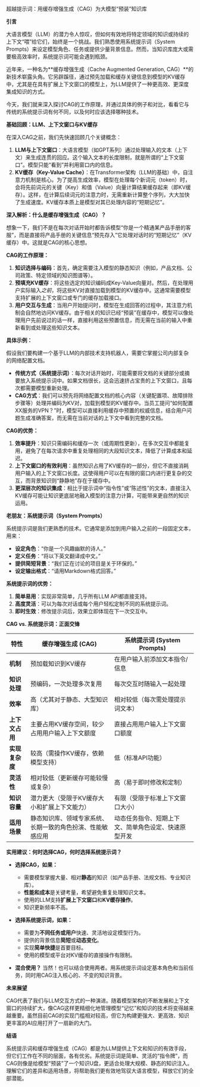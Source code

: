 超越提示词：用缓存增强生成（CAG）为大模型“预装”知识库

**引言**

大语言模型（LLM）的潜力令人惊叹，但如何有效地将特定领域的知识或持续的上下文“喂”给它们，始终是一个挑战。我们熟悉使用系统提示词（System Prompts）来设定模型角色、任务或提供少量背景信息。然而，当知识库庞大或需要极高效率时，系统提示词可能会遇到瓶颈。

近年来，一种名为**缓存增强生成（Cache Augmented Generation, CAG）**的新技术崭露头角。它另辟蹊径，通过预先加载和缓存关键信息到模型的KV缓存中，尤其是在具有扩展上下文窗口的模型上，为LLM提供了一种更高效、更深度集成知识的方式。

今天，我们就来深入探讨CAG的工作原理，并通过具体的例子和对比，看看它与传统的系统提示词有何不同，以及何时应该选择哪种技术。

**基础回顾：LLM、上下文窗口与KV缓存**

在深入CAG之前，我们先快速回顾几个关键概念：

1.  **LLM与上下文窗口**：大语言模型（如GPT系列）通过处理输入的文本（上下文）来生成连贯的回应。这个输入文本的长度限制，就是所谓的“上下文窗口”。模型只能“看到”并利用窗口内的信息。
2.  **KV缓存（Key-Value Cache）**：在Transformer架构（LLM的基础）中，自注意力机制是核心。为了提高生成效率，模型在处理每个新词元（token）时，会将先前词元的关键（Key）和值（Value）向量计算结果缓存起来（即KV缓存）。这样，在计算后续词元的注意力时，无需重新计算整个序列，大大加快了生成速度。KV缓存本质上是模型对其已处理内容的“短期记忆”。

**深入解析：什么是缓存增强生成（CAG）？**

想象一下，我们不是在每次对话开始时都告诉模型“你是一个精通某产品手册的客服”，而是直接将产品手册的关键信息“预先存入”它处理对话时的“短期记忆”（KV缓存）中。这就是CAG的核心思想。

**CAG的工作原理：**

1.  **知识选择与编码**：首先，确定需要注入模型的静态知识（例如，产品文档、公司政策、特定领域的知识图谱等）。
2.  **预填充KV缓存**：将这些选定的知识编码成Key-Value向量对。然后，在处理用户实际输入*之前*，将这些KV对直接加载到模型的KV缓存中。这通常需要模型支持扩展的上下文窗口或专门的缓存加载接口。
3.  **用户交互与生成**：当用户开始提问时，模型在生成回答的过程中，其注意力机制会自然地访问KV缓存。由于相关的知识已经“预装”在缓存中，模型可以像处理用户先前说过的话一样，直接利用这些预置信息，而无需在当前的输入中重新看到或处理这些知识文本。

**具体示例：**

假设我们要构建一个基于LLM的内部技术支持机器人，需要它掌握公司内部复杂的网络配置文档。

*   **传统方式（系统提示词）**：每次对话开始时，可能需要将文档的关键部分或摘要放入系统提示词中。如果文档很长，这会迅速挤占宝贵的上下文窗口，且每次都需要模型重新处理。
*   **CAG方式**：我们可以预先将网络配置文档的核心内容（关键配置项、故障排除步骤等）处理并编码为KV对，加载到模型的KV缓存中。当员工提问“如何配置XX服务的VPN？”时，模型可以直接利用缓存中预置的权威信息，结合用户问题生成准确答案，而无需在当前对话的上下文中看到完整的文档。

**CAG的优势：**

1.  **效率提升**：知识只需编码和缓存一次（或周期性更新），在多次交互中都能复用，避免了在每次请求中重复处理相同的大段知识文本，降低了计算成本和延迟。
2.  **上下文窗口的有效利用**：虽然知识占用了KV缓存的一部分，但它不直接消耗用户输入的上下文窗口长度。这使得用户可以在有限的窗口内进行更复杂的交互，而背景知识则“静静地”存在于缓存中。
3.  **更深层次的知识集成**：相比于提示词中“指令性”或“陈述性”的文本，直接注入KV缓存可能让知识更底层地融入模型的注意力计算，可能带来更自然的知识运用。

**老朋友：系统提示词（System Prompts）**

系统提示词是我们更熟悉的技术。它通常是添加到用户输入之前的一段固定文本，用来：

*   **设定角色**：“你是一个风趣幽默的诗人。”
*   **定义任务**：“将以下英文翻译成中文。”
*   **提供简短背景**：“我们正在讨论的项目是关于环保的。”
*   **设定输出格式**：“请用Markdown格式回答。”

**系统提示词的优势：**

1.  **简单易用**：实现非常简单，几乎所有LLM API都直接支持。
2.  **高度灵活**：可以为每次对话或每个用户轻松定制不同的系统提示词。
3.  **即时生效**：修改提示词后，效果立即体现在下一次交互中。

**CAG vs. 系统提示词：正面交锋**

| 特性           | 缓存增强生成 (CAG)                                 | 系统提示词 (System Prompts)                         |
| -------------- | -------------------------------------------------- | --------------------------------------------------- |
| **机制**       | 预加载知识到KV缓存                                   | 在用户输入前添加文本指令/信息                          |
| **知识处理**   | 预编码，一次处理多次复用                               | 每次交互时随输入一起处理                             |
| **效率**       | 高（尤其对于静态、大型知识库）                         | 相对较低（每次需处理提示词文本）                       |
| **上下文占用** | 主要占用KV缓存空间，较少占用用户输入上下文额度          | 直接占用用户输入上下文窗口额度                         |
| **实现复杂度** | 较高（需操作KV缓存，依赖模型支持）                    | 低（标准API功能）                                  |
| **灵活性**     | 相对较低（更新缓存可能较慢或复杂）                    | 高（易于即时修改和定制）                             |
| **知识容量**   | 潜力更大（受限于KV缓存大小和扩展上下文能力）           | 有限（受限于标准上下文窗口大小）                     |
| **适用场景**   | 静态知识库、领域专家系统、长期一致的角色扮演、性能敏感应用 | 动态任务指令、短期上下文、简单角色设定、快速原型开发         |

**实用建议：何时选择CAG，何时选择系统提示词？**

*   **选择CAG，如果：**
    *   需要模型掌握大量、相对**静态**的知识（如产品手册、法规文档、专业知识库）。
    *   **性能和成本**是关键考量，希望避免重复处理知识文本。
    *   使用的LLM支持**扩展上下文窗口**和**KV缓存操作**。
    *   知识更新频率不高。

*   **选择系统提示词，如果：**
    *   需要为**不同任务或用户**快速、灵活地设定模型行为。
    *   提供的背景信息**简短**或**动态变化**。
    *   实现**简单快捷**是首要目标。
    *   使用的模型或平台对KV缓存的直接操作有限制。

*   **混合使用？** 当然！也可以结合使用两者。用系统提示词设定基本角色和当前任务，同时用CAG注入核心的、不变的知识背景。

**未来展望**

CAG代表了我们与LLM交互方式的一种演进。随着模型架构的不断发展和上下文窗口的持续扩大，像CAG这样更精细化地管理模型“记忆”和知识的技术将变得越来越重要。虽然目前CAG的实现门槛相对较高，但它为构建更强大、更高效、知识更丰富的AI应用打开了一扇新的大门。

**结语**

系统提示词和缓存增强生成（CAG）都是为LLM提供上下文和知识的有效手段，但它们工作在不同的层面，各有优劣。系统提示词是简单、灵活的“指令牌”，而CAG则像是给模型“预装”了一个知识U盘，更适合处理大规模、静态的知识注入。理解它们的差异和适用场景，将帮助我们更有效地驾驭大语言模型，释放它们的全部潜能。
